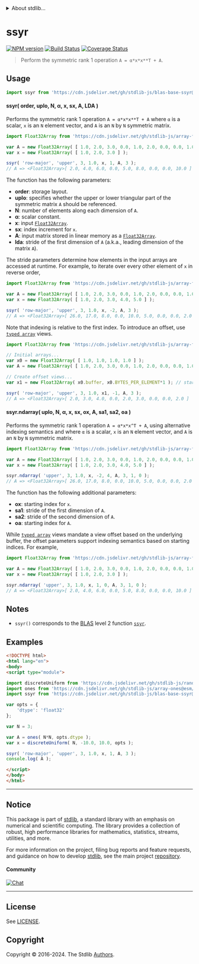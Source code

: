 <!--

@license Apache-2.0

Copyright (c) 2024 The Stdlib Authors.

Licensed under the Apache License, Version 2.0 (the "License");
you may not use this file except in compliance with the License.
You may obtain a copy of the License at

   http://www.apache.org/licenses/LICENSE-2.0

Unless required by applicable law or agreed to in writing, software
distributed under the License is distributed on an "AS IS" BASIS,
WITHOUT WARRANTIES OR CONDITIONS OF ANY KIND, either express or implied.
See the License for the specific language governing permissions and
limitations under the License.

-->


<details>
  <summary>
    About stdlib...
  </summary>
  <p>We believe in a future in which the web is a preferred environment for numerical computation. To help realize this future, we've built stdlib. stdlib is a standard library, with an emphasis on numerical and scientific computation, written in JavaScript (and C) for execution in browsers and in Node.js.</p>
  <p>The library is fully decomposable, being architected in such a way that you can swap out and mix and match APIs and functionality to cater to your exact preferences and use cases.</p>
  <p>When you use stdlib, you can be absolutely certain that you are using the most thorough, rigorous, well-written, studied, documented, tested, measured, and high-quality code out there.</p>
  <p>To join us in bringing numerical computing to the web, get started by checking us out on <a href="https://github.com/stdlib-js/stdlib">GitHub</a>, and please consider <a href="https://opencollective.com/stdlib">financially supporting stdlib</a>. We greatly appreciate your continued support!</p>
</details>

# ssyr

[![NPM version][npm-image]][npm-url] [![Build Status][test-image]][test-url] [![Coverage Status][coverage-image]][coverage-url] <!-- [![dependencies][dependencies-image]][dependencies-url] -->

> Perform the symmetric rank 1 operation `A = α*x*x**T + A`.

<section class = "usage">

## Usage

```javascript
import ssyr from 'https://cdn.jsdelivr.net/gh/stdlib-js/blas-base-ssyr@esm/index.mjs';
```

#### ssyr( order, uplo, N, α, x, sx, A, LDA )

Performs the symmetric rank 1 operation `A = α*x*x**T + A` where `α` is a scalar, `x` is an `N` element vector, and `A` is an `N` by `N` symmetric matrix.

```javascript
import Float32Array from 'https://cdn.jsdelivr.net/gh/stdlib-js/array-float32@esm/index.mjs';

var A = new Float32Array( [ 1.0, 2.0, 3.0, 0.0, 1.0, 2.0, 0.0, 0.0, 1.0 ] );
var x = new Float32Array( [ 1.0, 2.0, 3.0 ] );

ssyr( 'row-major', 'upper', 3, 1.0, x, 1, A, 3 );
// A => <Float32Array>[ 2.0, 4.0, 6.0, 0.0, 5.0, 8.0, 0.0, 0.0, 10.0 ]
```

The function has the following parameters:

-   **order**: storage layout.
-   **uplo**: specifies whether the upper or lower triangular part of the symmetric matrix `A` should be referenced.
-   **N**: number of elements along each dimension of `A`.
-   **α**: scalar constant.
-   **x**: input [`Float32Array`][mdn-float32array].
-   **sx**: index increment for `x`.
-   **A**: input matrix stored in linear memory as a [`Float32Array`][mdn-float32array].
-   **lda**: stride of the first dimension of `A` (a.k.a., leading dimension of the matrix `A`).

The stride parameters determine how elements in the input arrays are accessed at runtime. For example, to iterate over every other element of `x` in reverse order,

```javascript
import Float32Array from 'https://cdn.jsdelivr.net/gh/stdlib-js/array-float32@esm/index.mjs';

var A = new Float32Array( [ 1.0, 2.0, 3.0, 0.0, 1.0, 2.0, 0.0, 0.0, 1.0 ] );
var x = new Float32Array( [ 1.0, 2.0, 3.0, 4.0, 5.0 ] );

ssyr( 'row-major', 'upper', 3, 1.0, x, -2, A, 3 );
// A => <Float32Array>[ 26.0, 17.0, 8.0, 0.0, 10.0, 5.0, 0.0, 0.0, 2.0 ]
```

Note that indexing is relative to the first index. To introduce an offset, use [`typed array`][mdn-typed-array] views.

<!-- eslint-disable stdlib/capitalized-comments -->

```javascript
import Float32Array from 'https://cdn.jsdelivr.net/gh/stdlib-js/array-float32@esm/index.mjs';

// Initial arrays...
var x0 = new Float32Array( [ 1.0, 1.0, 1.0, 1.0 ] );
var A = new Float32Array( [ 1.0, 2.0, 3.0, 0.0, 1.0, 2.0, 0.0, 0.0, 1.0 ] );

// Create offset views...
var x1 = new Float32Array( x0.buffer, x0.BYTES_PER_ELEMENT*1 ); // start at 2nd element

ssyr( 'row-major', 'upper', 3, 1.0, x1, -1, A, 3 );
// A => <Float32Array>[ 2.0, 3.0, 4.0, 0.0, 2.0, 3.0, 0.0, 0.0, 2.0 ]
```

#### ssyr.ndarray( uplo, N, α, x, sx, ox, A, sa1, sa2, oa )

Performs the symmetric rank 1 operation `A = α*x*x^T + A`, using alternative indexing semantics and where `α` is a scalar, `x` is an `N` element vector, and `A` is an `N` by `N` symmetric matrix.

```javascript
import Float32Array from 'https://cdn.jsdelivr.net/gh/stdlib-js/array-float32@esm/index.mjs';

var A = new Float32Array( [ 1.0, 2.0, 3.0, 0.0, 1.0, 2.0, 0.0, 0.0, 1.0 ] );
var x = new Float32Array( [ 1.0, 2.0, 3.0, 4.0, 5.0 ] );

ssyr.ndarray( 'upper', 3, 1.0, x, -2, 4, A, 3, 1, 0 );
// A => <Float32Array>[ 26.0, 17.0, 8.0, 0.0, 10.0, 5.0, 0.0, 0.0, 2.0 ]
```

The function has the following additional parameters:

-   **ox**: starting index for `x`.
-   **sa1**: stride of the first dimension of `A`.
-   **sa2**: stride of the second dimension of `A`.
-   **oa**: starting index for `A`.

While [`typed array`][mdn-typed-array] views mandate a view offset based on the underlying buffer, the offset parameters support indexing semantics based on starting indices. For example,

```javascript
import Float32Array from 'https://cdn.jsdelivr.net/gh/stdlib-js/array-float32@esm/index.mjs';

var A = new Float32Array( [ 1.0, 2.0, 3.0, 0.0, 1.0, 2.0, 0.0, 0.0, 1.0 ] );
var x = new Float32Array( [ 1.0, 2.0, 3.0 ] );

ssyr.ndarray( 'upper', 3, 1.0, x, 1, 0, A, 3, 1, 0 );
// A => <Float32Array>[ 2.0, 4.0, 6.0, 0.0, 5.0, 8.0, 0.0, 0.0, 10.0 ]
```

</section>

<!-- /.usage -->

<section class="notes">

## Notes

-   `ssyr()` corresponds to the [BLAS][blas] level 2 function [`ssyr`][blas-ssyr].

</section>

<!-- /.notes -->

<section class="examples">

## Examples

<!-- eslint no-undef: "error" -->

```html
<!DOCTYPE html>
<html lang="en">
<body>
<script type="module">

import discreteUniform from 'https://cdn.jsdelivr.net/gh/stdlib-js/random-array-discrete-uniform@esm/index.mjs';
import ones from 'https://cdn.jsdelivr.net/gh/stdlib-js/array-ones@esm/index.mjs';
import ssyr from 'https://cdn.jsdelivr.net/gh/stdlib-js/blas-base-ssyr@esm/index.mjs';

var opts = {
    'dtype': 'float32'
};

var N = 3;

var A = ones( N*N, opts.dtype );
var x = discreteUniform( N, -10.0, 10.0, opts );

ssyr( 'row-major', 'upper', 3, 1.0, x, 1, A, 3 );
console.log( A );

</script>
</body>
</html>
```

</section>

<!-- /.examples -->

<!-- C interface documentation. -->



<!-- Section for related `stdlib` packages. Do not manually edit this section, as it is automatically populated. -->

<section class="related">

</section>

<!-- /.related -->

<!-- Section for all links. Make sure to keep an empty line after the `section` element and another before the `/section` close. -->


<section class="main-repo" >

* * *

## Notice

This package is part of [stdlib][stdlib], a standard library with an emphasis on numerical and scientific computing. The library provides a collection of robust, high performance libraries for mathematics, statistics, streams, utilities, and more.

For more information on the project, filing bug reports and feature requests, and guidance on how to develop [stdlib][stdlib], see the main project [repository][stdlib].

#### Community

[![Chat][chat-image]][chat-url]

---

## License

See [LICENSE][stdlib-license].


## Copyright

Copyright &copy; 2016-2024. The Stdlib [Authors][stdlib-authors].

</section>

<!-- /.stdlib -->

<!-- Section for all links. Make sure to keep an empty line after the `section` element and another before the `/section` close. -->

<section class="links">

[npm-image]: http://img.shields.io/npm/v/@stdlib/blas-base-ssyr.svg
[npm-url]: https://npmjs.org/package/@stdlib/blas-base-ssyr

[test-image]: https://github.com/stdlib-js/blas-base-ssyr/actions/workflows/test.yml/badge.svg?branch=main
[test-url]: https://github.com/stdlib-js/blas-base-ssyr/actions/workflows/test.yml?query=branch:main

[coverage-image]: https://img.shields.io/codecov/c/github/stdlib-js/blas-base-ssyr/main.svg
[coverage-url]: https://codecov.io/github/stdlib-js/blas-base-ssyr?branch=main

<!--

[dependencies-image]: https://img.shields.io/david/stdlib-js/blas-base-ssyr.svg
[dependencies-url]: https://david-dm.org/stdlib-js/blas-base-ssyr/main

-->

[chat-image]: https://img.shields.io/gitter/room/stdlib-js/stdlib.svg
[chat-url]: https://app.gitter.im/#/room/#stdlib-js_stdlib:gitter.im

[stdlib]: https://github.com/stdlib-js/stdlib

[stdlib-authors]: https://github.com/stdlib-js/stdlib/graphs/contributors

[umd]: https://github.com/umdjs/umd
[es-module]: https://developer.mozilla.org/en-US/docs/Web/JavaScript/Guide/Modules

[deno-url]: https://github.com/stdlib-js/blas-base-ssyr/tree/deno
[deno-readme]: https://github.com/stdlib-js/blas-base-ssyr/blob/deno/README.md
[umd-url]: https://github.com/stdlib-js/blas-base-ssyr/tree/umd
[umd-readme]: https://github.com/stdlib-js/blas-base-ssyr/blob/umd/README.md
[esm-url]: https://github.com/stdlib-js/blas-base-ssyr/tree/esm
[esm-readme]: https://github.com/stdlib-js/blas-base-ssyr/blob/esm/README.md
[branches-url]: https://github.com/stdlib-js/blas-base-ssyr/blob/main/branches.md

[stdlib-license]: https://raw.githubusercontent.com/stdlib-js/blas-base-ssyr/main/LICENSE

[blas]: http://www.netlib.org/blas

[blas-ssyr]: https://www.netlib.org/lapack/explore-html/dc/d82/group__her_gad7585662770cdd3001ed08c7a864cd21.html#gad7585662770cdd3001ed08c7a864cd21

[mdn-float32array]: https://developer.mozilla.org/en-US/docs/Web/JavaScript/Reference/Global_Objects/Float32Array

[mdn-typed-array]: https://developer.mozilla.org/en-US/docs/Web/JavaScript/Reference/Global_Objects/TypedArray

</section>

<!-- /.links -->
